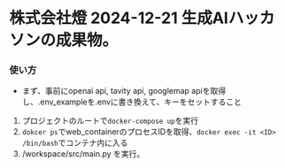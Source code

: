 # 株式会社燈 2024-12-21 生成AIハッカソンの成果物。

### 使い方
- まず、事前にopenai api, tavity api, googlemap apiを取得し、.env_exampleを.envに書き換えて、キーをセットすること

1. プロジェクトのルートで`docker-compose up`を実行
2. `dokcer ps`でweb_containerのプロセスIDを取得、`docker exec -it <ID> /bin/bash`でコンテナ内に入る
3. /workspace/src/main.py を実行。